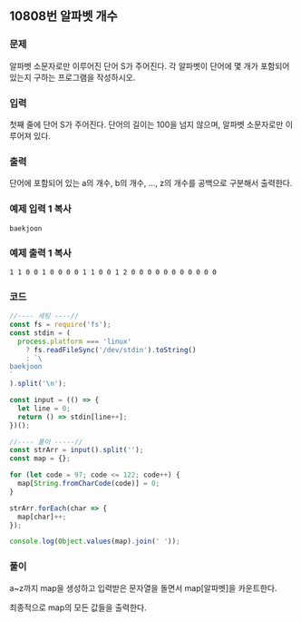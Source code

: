 ## 10808번 알파벳 개수

### 문제

알파벳 소문자로만 이루어진 단어 S가 주어진다. 각 알파벳이 단어에 몇 개가 포함되어 있는지 구하는 프로그램을 작성하시오.

### 입력

첫째 줄에 단어 S가 주어진다. 단어의 길이는 100을 넘지 않으며, 알파벳 소문자로만 이루어져 있다.

### 출력

단어에 포함되어 있는 a의 개수, b의 개수, …, z의 개수를 공백으로 구분해서 출력한다.

### 예제 입력 1 복사

```
baekjoon
```

### 예제 출력 1 복사

```
1 1 0 0 1 0 0 0 0 1 1 0 0 1 2 0 0 0 0 0 0 0 0 0 0 0
```



### 코드

```js
//---- 세팅 ----//
const fs = require('fs');
const stdin = (
  process.platform === 'linux'
    ? fs.readFileSync('/dev/stdin').toString()
    : `\
baekjoon
`
).split('\n');

const input = (() => {
  let line = 0;
  return () => stdin[line++];
})();

//---- 풀이 -----//
const strArr = input().split('');
const map = {};

for (let code = 97; code <= 122; code++) {
  map[String.fromCharCode(code)] = 0;
}

strArr.forEach(char => {
  map[char]++;
});

console.log(Object.values(map).join(' '));

```



### 풀이

a~z까지 map을 생성하고 입력받은 문자열을 돌면서 map[알파벳]을 카운트한다.

최종적으로 map의 모든 값들을 출력한다.

